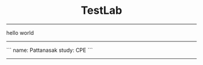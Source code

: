 <center><h1>TestLab</h1></center>
<hr/>
hello world
<hr/>
```
name: Pattanasak
study: CPE 
```
<hr/>